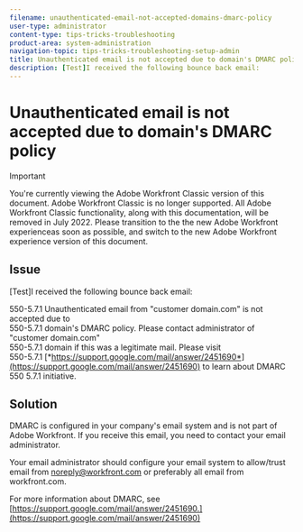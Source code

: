 ```yaml
---
filename: unauthenticated-email-not-accepted-domains-dmarc-policy
user-type: administrator
content-type: tips-tricks-troubleshooting
product-area: system-administration
navigation-topic: tips-tricks-troubleshooting-setup-admin
title: Unauthenticated email is not accepted due to domain's DMARC policy
description: [Test]I received the following bounce back email:
---
```


# Unauthenticated email is not accepted due to domain's DMARC policy

>[!IMPORTANT]
>
>You're currently viewing the Adobe Workfront Classic version of this document. Adobe Workfront Classic is no longer supported. All Adobe Workfront Classic functionality, along with this documentation, will be removed in July 2022. Please transition to the the new Adobe Workfront experienceas soon as possible, and switch to the new Adobe Workfront experience version of this document.

##  Issue

[Test]I received the following bounce back email:

550-5.7.1 Unauthenticated email from "customer domain.com" is not accepted due to  
550-5.7.1 domain's DMARC policy. Please contact administrator of "customer domain.com"  
550-5.7.1 domain if this was a legitimate mail. Please visit  
550-5.7.1 [*https://support.google.com/mail/answer/2451690*](https://support.google.com/mail/answer/2451690) to learn about DMARC  
550 5.7.1 initiative.&nbsp;

## Solution

DMARC is configured in your company's email system and is not part of Adobe Workfront. If you receive&nbsp;this email, you need to contact your email administrator.

Your email administrator should configure your email system to allow/trust email from noreply@workfront.com or preferably all email from workfront.com.

For more information about DMARC, see&nbsp; [https://support.google.com/mail/answer/2451690.](https://support.google.com/mail/answer/2451690)
